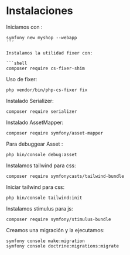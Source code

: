 # Instalaciones
Iniciamos con :
```shell 
symfony new myshop --webapp
´´´

Instalamos la utilidad fixer con:

```shell
composer require cs-fixer-shim
```

Uso de fixer: 

```shell
php vendor/bin/php-cs-fixer fix
```

Instalado Serializer:

```shell
composer require serializer
```

Instalado AssetMapper:

```shell
composer require symfony/asset-mapper
```
Para debuggear Asset :
```shell
php bin/console debug:asset
```

Instalamos tailwind para css:

```shell
composer require symfonycasts/tailwind-bundle
```

Iniciar tailwind para css:
```shell
php bin/console tailwind:init
```
Instalamos stimulus para js:
```shell
composer require symfony/stimulus-bundle
```

Creamos una migración y la ejecutamos:

```shell
symfony console make:migration
symfony console doctrine:migrations:migrate
```